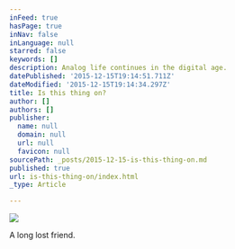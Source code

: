 ```yaml
---
inFeed: true
hasPage: true
inNav: false
inLanguage: null
starred: false
keywords: []
description: Analog life continues in the digital age.
datePublished: '2015-12-15T19:14:51.711Z'
dateModified: '2015-12-15T19:14:34.297Z'
title: Is this thing on?
author: []
authors: []
publisher:
  name: null
  domain: null
  url: null
  favicon: null
sourcePath: _posts/2015-12-15-is-this-thing-on.md
published: true
url: is-this-thing-on/index.html
_type: Article

---
```

![](https://the-grid-user-content.s3-us-west-2.amazonaws.com/71a20776-9e56-4049-a215-3bd6c486c15d.jpg)

A long lost friend.